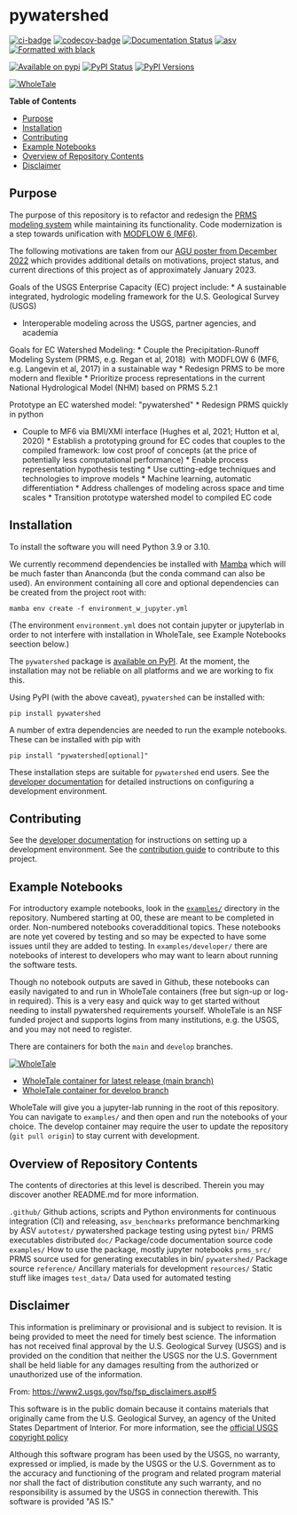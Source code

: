# pywatershed

[![ci-badge](https://github.com/ec-usgs/pywatershed/workflows/CI/badge.svg?branch=develop)](https://github.com/ec-usgs/pywatershed/actions?query=workflow%3ACI)
[![codecov-badge](https://codecov.io/gh/ec-usgs/pywatershed/branch/main/graph/badge.svg)](https://codecov.io/gh/ec-usgs/pywatershed)
[![Documentation Status](https://readthedocs.org/projects/pywatershed/badge/?version=latest)](https://pywatershed.readthedocs.io/en/latest/?badge=latest)
[![asv](http://img.shields.io/badge/benchmarked%20by-asv-green.svg?style=flat)](https://github.com/ec-usgs/pywatershed)
[![Formatted with black](https://img.shields.io/badge/code%20style-black-000000.svg)](https://github.com/python/black)

[![Available on pypi](https://img.shields.io/pypi/v/pywatershed.svg)](https://pypi.python.org/pypi/pywatershed)
[![PyPI Status](https://img.shields.io/pypi/status/pywatershed.svg)](https://pypi.python.org/pypi/pywatershed)
[![PyPI Versions](https://img.shields.io/pypi/pyversions/pywatershed.svg)](https://pypi.python.org/pypi/pywatershed)

[![WholeTale](https://raw.githubusercontent.com/whole-tale/wt-design-docs/master/badges/wholetale-explore.svg)](https://dashboard.wholetale.org/run/64ae29e8a887f48b9f173678?tab=metadata)


<!-- START doctoc generated TOC please keep comment here to allow auto update -->
<!-- DON'T EDIT THIS SECTION, INSTEAD RE-RUN doctoc TO UPDATE -->
**Table of Contents**

- [Purpose](#purpose)
- [Installation](#installation)
- [Contributing](#contributing)
- [Example Notebooks](#example-notebooks)
- [Overview of Repository Contents](#overview-of-repository-contents)
- [Disclaimer](#disclaimer)

<!-- END doctoc generated TOC please keep comment here to allow auto update -->

## Purpose

The purpose of this repository is to refactor and redesign the [PRMS modeling
system](https://www.usgs.gov/software/precipitation-runoff-modeling-system-prms)
while maintaining its functionality. Code modernization is a step towards
unification with [MODFLOW 6 (MF6)](https://github.com/MODFLOW-USGS/modflow6).

The following motivations are taken from our [AGU poster from December
2022](https://agu2022fallmeeting-agu.ipostersessions.com/default.aspx?s=05-E1-C6-40-DF-0D-4D-C7-4E-DE-D2-61-02-05-8F-0A)
which provides additional details on motivations, project status, and current
directions of this project as of approximately January 2023.

Goals of the USGS Enterprise Capacity (EC) project include: * A sustainable
integrated, hydrologic modeling framework for the U.S. Geological Survey (USGS)
* Interoperable modeling across the USGS, partner agencies, and academia

Goals for EC Watershed Modeling: * Couple the Precipitation-Runoff Modeling
System (PRMS, e.g. Regan et al, 2018)  with MODFLOW 6 (MF6, e.g. Langevin et al,
2017) in a sustainable way * Redesign PRMS to be more modern and flexible *
Prioritize process representations in the current National Hydrological Model
(NHM) based on PRMS 5.2.1

Prototype an EC watershed model: "pywatershed" * Redesign PRMS quickly in python
* Couple to MF6 via BMI/XMI interface (Hughes et al, 2021; Hutton et al, 2020) *
Establish a prototyping ground for EC codes that couples to the compiled
framework: low cost proof of concepts (at the price of potentially less
computational performance) * Enable process representation hypothesis testing *
Use cutting-edge techniques and technologies to improve models * Machine
learning, automatic differentiation * Address challenges of modeling across
space and time scales * Transition prototype watershed model to compiled EC code

## Installation

To install the software you will need Python 3.9 or 3.10.

We currently recommend dependencies be installed with
[Mamba](https://mamba.readthedocs.io/en/latest/) which will be much faster than
Ananconda (but the conda command can also be used). An environment containing
all core and optional dependencies can be created from the project root with:

``` mamba env create -f environment_w_jupyter.yml ```

(The environment `environment.yml` does not contain jupyter or jupyterlab
in order to not interfere with installation in WholeTale, see Example
Notebooks seection below.)

The `pywatershed` package is [available on
PyPI](https://pypi.org/project/pywatershed/). At the moment, the installation
may not be reliable on all platforms and we are working to fix this.

Using PyPI (with the above caveat), `pywatershed` can be installed with:

``` pip install pywatershed ```

A number of extra dependencies are needed to run the example notebooks. These
can be installed with pip with

``` pip install "pywatershed[optional]" ```

These installation steps are suitable for `pywatershed` end users. See the
[developer documentation](./DEVELOPER.md) for detailed instructions on
configuring a development environment.

## Contributing

See the [developer documentation](./DEVELOPER.md) for instructions on setting up
a development environment. See the [contribution guide](./CONTRIBUTING.md) to
contribute to this project.

## Example Notebooks

For introductory example notebooks, look in the
[`examples/`](https://github.com/EC-USGS/pywatershed/tree/main/examples>)
directory in the repository. Numbered starting at 00, these are meant to be
completed in order. Non-numbered notebooks coveradditional topics. These
notebooks are note yet covered by testing and so may be expected to have some
issues until they are added to testing. In `examples/developer/` there are
notebooks of interest to developers who may want to learn about running the
software tests.

Though no notebook outputs are saved in Github, these notebooks can easily
navigated to and run in WholeTale containers (free but sign-up or log-in
required). This is a very easy and quick way to get started without needing to
install pywatershed requirements yourself. WholeTale is an NSF funded project
and supports logins from many institutions, e.g. the USGS, and you may not need
to register.

There are containers for both the `main` and `develop` branches.

[![WholeTale](https://raw.githubusercontent.com/whole-tale/wt-design-docs/master/badges/wholetale-explore.svg)](https://dashboard.wholetale.org)
* [WholeTale container for latest release (main
  branch)](https://dashboard.wholetale.org/run/64ae29e8a887f48b9f173678?tab=metadata)
* [WholeTale container for develop
  branch](https://dashboard.wholetale.org/run/64ae25c3a887f48b9f1735c8?tab=metadata)

WholeTale will give you a jupyter-lab running in the root of this
repository. You can navigate to `examples/` and then open and run the notebooks
of your choice.  The develop container may require the user to update the
repository (`git pull origin`) to stay current with development.

## Overview of Repository Contents

The contents of directories at this level is described. Therein you may discover
another README.md for more information.

`.github/` Github actions, scripts and Python environments for continuous
integration (CI) and releasing, 
`asv_benchmarks` preformance benchmarking by ASV
`autotest/` pywatershed package testing using pytest 
`bin/` PRMS executables distributed 
`doc/` Package/code documentation source code 
`examples/` How to use the package, mostly jupyter notebooks 
`prms_src/` PRMS source used for generating executables in bin/ 
`pywatershed/` Package source
`reference/` Ancillary materials for development 
`resources/` Static stuff like images 
`test_data/` Data used for automated testing


## Disclaimer

This information is preliminary or provisional and is subject to revision. It is
being provided to meet the need for timely best science. The information has not
received final approval by the U.S. Geological Survey (USGS) and is provided on
the condition that neither the USGS nor the U.S. Government shall be held liable
for any damages resulting from the authorized or unauthorized use of the
information.

From: https://www2.usgs.gov/fsp/fsp_disclaimers.asp#5

This software is in the public domain because it contains materials that
originally came from the U.S. Geological Survey, an agency of the United States
Department of Interior. For more information, see the [official USGS copyright
policy](https://www.usgs.gov/information-policies-and-instructions/copyrights-and-credits
"official USGS copyright policy")

Although this software program has been used by the USGS, no warranty, expressed
or implied, is made by the USGS or the U.S. Government as to the accuracy and
functioning of the program and related program material nor shall the fact of
distribution constitute any such warranty, and no responsibility is assumed by
the USGS in connection therewith.  This software is provided "AS IS."
